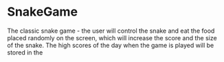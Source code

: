 # SnakeGame
 
The classic snake game - the user will control the snake and eat the food placed randomly on the screen, which will increase the score and the size of the snake. The high scores of the day when the game is played will be stored in the

